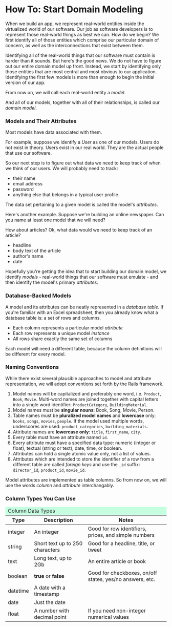 # How To: Start Domain Modeling

When we build an app, we represent real-world entities inside the virtualized world of our software.  Our job as software developers is to represent those real-world things as best we can.  How do we begin?  We first identify all of those entities which comprise our particular domain of concern, as well as the interconnections that exist between them.

Identifying all of the real-world things that our software must contain is harder than it sounds.  But here's the good news.  We do not have to figure out our entire domain model up front.  Instead, we start by identifying only those entities that are most central and most obvious to our application.  Identifying the first few models is more than enough to begin the initial version of our app.

From now on, we will call each real-world entity a _model_.

And all of our models, together with all of their relationships, is called our _domain model_.

### Models and Their Attributes

Most models have data associated with them.

For example, suppose we identify a _User_ as one of our models.  Users do not exist in theory.  Users exist in our real world. They are the actual people that use our software.

So our next step is to figure out what data we need to keep track of when we think of our users.  We will probably need to track:

* their name
* email address
* password
* anything else that belongs in a typical user profile.

The data set pertaining to a given model is called the model's _attributes_.

Here's another example.  Suppose we're building an online newspaper.  Can you name at least one model that we will need?

How about articles?  Ok, what data would we need to keep track of an article?

* headline
* body text of the article
* author's name
* date

Hopefully you're getting the idea that to start building our domain model, we identify _models_ - real-world things that our software must emulate - and then identify the model's primary _attributes_.

### Database-Backed Models

A model and its attributes can be neatly represented in a _database table_.  If you're familiar with an Excel spreadsheet, then you already know what a database table is: a set of rows and columns.

* Each column represents a particular model _attribute_
* Each row represents a unique model _instance_
* All rows share exactly the same set of columns

Each model will need a different table, because the column definitions will be different for every model.

### Naming Conventions

While there exist several plausible approaches to model and attribute representation, we will adopt conventions set forth by the Rails framework.

  1. Model names will be capitalized and preferably one word, i.e. `Product`, `Book`, `Movie`.  Multi-word names are joined together with capital letters into a single word identifier: `ProductCategory`, `BuildingMaterial`.
  1. Model names must be **singular nouns**: Book, Song, Movie, Person.
  1. Table names must be **pluralized model names** and **lowercase** only: `books`, `songs`, `movies`, `people`.  If the model used multiple words, underscores are used: `product_categories`, `building_materials`.
  1. Attribute names are **lowercase only**: `title`, `first_name`, `city`.
  1. Every table must have an attribute named `id`.
  1. Every attribute must have a specified data type: numeric (integer or float), textual (string or text), date, time, or boolean.
  1. Attributes can hold a single atomic value only, not a list of values.
  1. Attributes which are intended to store the identifier of a row from a different table are called _foreign keys_ and use the `_id` suffix: `director_id`, `product_id`, `movie_id`.

Model attributes are implemented as table columns.  So from now on, we will use the words _column_ and _attribute_ interchangably.

### Column Types You Can Use

<table class="table table-bordered">
  <thead>
    <tr>
      <td colspan="3" style="background: #c5ffe0">Column Data Types</td>
    </tr>
    <tr>
      <th>Type</th>
      <th>Description</th>
      <th>Notes</th>
    </tr>
  </thead>
  <tbody>
    <tr>
      <td>integer</td>
      <td>An integer</td>
      <td>Good for row identifiers, prices, and simple numbers</td>
    </tr>
    <tr>
      <td>string</td>
      <td>Short text up to 250 characters</td>
      <td>Good for a headline, title, or tweet</td>
    </tr>
    <tr>
      <td>text</td>
      <td>Long text, up to 2Gb</td>
      <td>An entire article or book</td>
    </tr>
    <tr>
      <td>boolean</td>
      <td><b>true</b> or <b>false</b></td>
      <td>Good for checkboxes, on/off states, yes/no answers, etc.</td>
    </tr>
    <tr>
      <td>datetime</td>
      <td>A date with a timestamp</td>
      <td></td>
    </tr>
    <tr>
      <td>date</td>
      <td>Just the date</td>
      <td></td>
    </tr>
    <tr>
      <td>float</td>
      <td>A number with decimal point</td>
      <td>If you need non-integer numerical values</td>
    </tr>
  </tbody>
</table>

